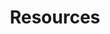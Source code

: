 ---
layout: page
title: Resources
nav: true
nav_order: 2
dropdown: true
children: 
    - title: Computers
      permalink: /Computers/
    # - title: divider
    # - title: Software
    #   permalink: /Software/
    - title: divider
    - title: Courses
      permalink: /Courses/
---